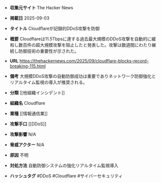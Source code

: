 - **収集元サイト**
The Hacker News

- **掲載日**
2025-09-03

- **タイトル**
Cloudflareが記録的DDoS攻撃を防御

- **概要**
Cloudflareは11.5Tbpsに達する過去最大規模のDDoS攻撃を自動的に緩和し数百件の超大規模攻撃を阻止したと発表した。攻撃は数週間にわたり継続し防御技術の重要性が示された。

- **URL**
https://thehackernews.com/2025/09/cloudflare-blocks-record-breaking-115.html

- **備考**
大規模DDoS攻撃の自動防御成功は重要でありネットワーク防御強化とリアルタイム監視の導入が推奨される。

- **分類**
[[他組織インシデント]]

- **組織名**
Cloudflare

- **業種**
[[情報通信業]]

- **攻撃手口**
[[DDoS]]

- **攻撃影響**
N/A

- **脅威アクター**
N/A

- **原因**
不明

- **対処方法**
自動防御システムの強化リアルタイム監視導入

- **ハッシュタグ**
#DDoS #Cloudflare #サイバーセキュリティ
